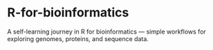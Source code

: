# R-for-bioinformatics
A self-learning journey in R for bioinformatics — simple workflows for exploring genomes, proteins, and sequence data.
